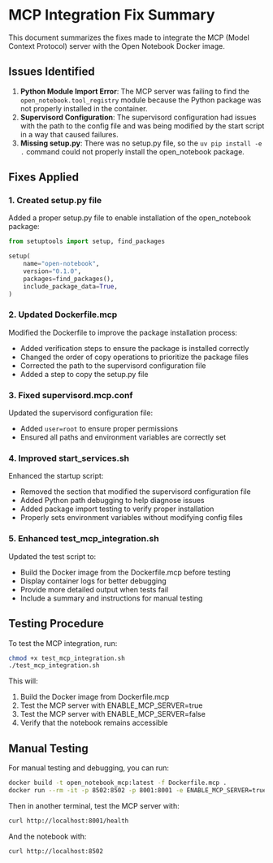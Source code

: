 # MCP Integration Fix Summary

This document summarizes the fixes made to integrate the MCP (Model Context Protocol) server with the Open Notebook Docker image.

## Issues Identified

1. **Python Module Import Error**: The MCP server was failing to find the `open_notebook.tool_registry` module because the Python package was not properly installed in the container.
2. **Supervisord Configuration**: The supervisord configuration had issues with the path to the config file and was being modified by the start script in a way that caused failures.
3. **Missing setup.py**: There was no setup.py file, so the `uv pip install -e .` command could not properly install the open_notebook package.

## Fixes Applied

### 1. Created setup.py file

Added a proper setup.py file to enable installation of the open_notebook package:

```python
from setuptools import setup, find_packages

setup(
    name="open-notebook",
    version="0.1.0",
    packages=find_packages(),
    include_package_data=True,
)
```

### 2. Updated Dockerfile.mcp

Modified the Dockerfile to improve the package installation process:

- Added verification steps to ensure the package is installed correctly
- Changed the order of copy operations to prioritize the package files
- Corrected the path to the supervisord configuration file
- Added a step to copy the setup.py file

### 3. Fixed supervisord.mcp.conf

Updated the supervisord configuration file:

- Added `user=root` to ensure proper permissions
- Ensured all paths and environment variables are correctly set

### 4. Improved start_services.sh

Enhanced the startup script:

- Removed the section that modified the supervisord configuration file
- Added Python path debugging to help diagnose issues
- Added package import testing to verify proper installation
- Properly sets environment variables without modifying config files

### 5. Enhanced test_mcp_integration.sh

Updated the test script to:

- Build the Docker image from the Dockerfile.mcp before testing
- Display container logs for better debugging
- Provide more detailed output when tests fail
- Include a summary and instructions for manual testing

## Testing Procedure

To test the MCP integration, run:

```bash
chmod +x test_mcp_integration.sh
./test_mcp_integration.sh
```

This will:
1. Build the Docker image from Dockerfile.mcp
2. Test the MCP server with ENABLE_MCP_SERVER=true
3. Test the MCP server with ENABLE_MCP_SERVER=false
4. Verify that the notebook remains accessible

## Manual Testing

For manual testing and debugging, you can run:

```bash
docker build -t open_notebook_mcp:latest -f Dockerfile.mcp .
docker run --rm -it -p 8502:8502 -p 8001:8001 -e ENABLE_MCP_SERVER=true open_notebook_mcp:latest
```

Then in another terminal, test the MCP server with:

```bash
curl http://localhost:8001/health
```

And the notebook with:

```bash
curl http://localhost:8502
```
